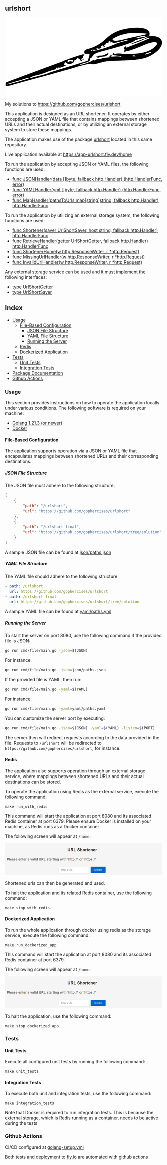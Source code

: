 ## urlshort
<p align="center">
 <img src="images/scissors.png" alt="logo" width="500"/>
</p>

My solutions to https://github.com/gophercises/urlshort

This application is designed as an URL shortener. It operates by either accepting a JSON or YAML file that contains mappings between shortened URLs and their actual destinations, or by utilizing an external storage system to store these mappings.

The application makes use of the package [urlshort](./handler.go) located in this same repository.

Live application available at https://app-urlshort.fly.dev/home

To run the application by accepting JSON or YAML files, the following functions are used:

- [func JSONHandler\(data \[\]byte, fallback http.Handler\) \(http.HandlerFunc, error\)](package_docs.md#func-jsonhandler)
- [func YAMLHandler\(yml \[\]byte, fallback http.Handler\) \(http.HandlerFunc, error\)](package_docs.md#func-yamlhandler)
- [func MapHandler\(pathsToUrls map\[string\]string, fallback http.Handler\) http.HandlerFunc](package_docs.md#func-maphandler)

To run the application by utilizing an external storage system, the following functions are used:
- [func Shortener\(saver UrlShortSaver, host string, fallback http.Handler\) http.HandlerFunc](package_docs.md#func-shortener)
- [func RetrieveHandler\(getter UrlShortGetter, fallback http.Handler\) http.HandlerFunc](package_docs.md#func-retrievehandler)
- [func ShortenerHome\(w http.ResponseWriter, r \*http.Request\)](package_docs.md#func-shortenerhome)
- [func MissingUrlHandler\(w http.ResponseWriter, r \*http.Request\)](package_docs.md#func-missingurlhandler)
- [func InvalidUrlHandler\(w http.ResponseWriter, r \*http.Request\)](package_docs.md#func-invalidurlhandler)

Any external storage service can be used and it must implement the following interfaces:

- [type UrlShortGetter](package_docs.md#type-urlshortgetter)
- [type UrlShortSaver](package_docs.md#type-urlshortsaver)

## Index
- [Usage](#usage)
    - [File-Based Configuration](#file-based-configuration)
        - [JSON File Structure](#json-file-structure)
        - [YAML File Structure](#yaml-file-structure)
        - [Running the Server](#running-the-server)
    - [Redis](#redis)
    - [Dockerized Application](#dockerized-application)
- [Tests](#tests)
    - [Unit Tests](#unit-tests)
    - [Integration Tests](#integration-tests)
- [Package Documentation](./package_docs.md)
- [Github Actions](#github-actions)

### Usage
This section provides instructions on how to operate the application locally under various conditions. The following software is required on your machine:

- [Golang 1.21.3 (or newer)](https://go.dev/doc/install)
- [Docker](https://www.docker.com/)

#### File-Based Configuration
The application supports operation via a JSON or YAML file that encapsulates mappings between shortened URLs and their corresponding destinations.

##### JSON File Structure
The JSON file must adhere to the following structure:

```json
[
    {
        "path": "/urlshort",
        "url": "https://github.com/gophercises/urlshort"
    },
    {
        "path": "/urlshort-final",
        "url": "https://github.com/gophercises/urlshort/tree/solution"
    }
]
```

A sample JSON file can be found at [json/paths.json](json/paths.json)

##### YAML File Structure
The YAML file should adhere to the following structure:

```yaml
- path: /urlshort
  url: https://github.com/gophercises/urlshort
- path: /urlshort-final
  url: https://github.com/gophercises/urlshort/tree/solution
```

A sample YAML file can be found at [yaml/paths.yml](yaml/paths.yml)

##### Running the Server

To start the server on port 8080, use the following command if the provided file is JSON:

```bash
go run cmd/file/main.go -json=$(JSON)
```

For instance:

```bash
go run cmd/file/main.go -json=json/paths.json
```

If the provided file is YAML, then run:

```bash
go run cmd/file/main.go -yaml=$(YAML)
```

For instance:

```bash
go run cmd/file/main.go -yaml=yaml/paths.yaml
```

You can customize the server port by executing: 

```bash
go run cmd/file/main.go -json=$(JSON) -yaml=$(YAML) -listen=$(PORT)
```

The server then will redirect requests according to the data provided in the file. Requests to `/urlshort` will be redirected to `https://github.com/gophercises/urlshort`, for instance.

#### Redis
The application also supports operation through an external storage service, where mappings between shortened URLs and their actual destinations can be stored. 

To operate the application using Redis as the external service, execute the following command:

```
make run_with_redis
```

This command will start the application at port 8080 and its associated Redis container at port 6379. Please ensure Docker is installed on your machine, as Redis runs as a Docker container

The following screen will appear at `/home`:

![home](images/home-page.png)

Shortened urls can then be generated and used.

To halt the application and its related Redis container, use the following command:

```
make stop_with_redis
```

#### Dockerized Application
To run the whole application through docker using redis as the storage service, execute the following command:

```
make run_dockerized_app
```

This command will start the application at port 8080 and its associated Redis container at port 6379.

The following screen will appear at `/home`:

![home](images/home-page.png)

To halt the application, use the following command:

```
make stop_dockerized_app
```

### Tests

#### Unit Tests
Execute all configured unit tests by running the following command:

```
make unit_tests
```

#### Integration Tests
To execute both unit and integration tests, use the following command:

```
make integration_tests
```

Note that Docker is required to run integration tests. This is because the external storage, which is Redis running as a container, needs to be active during the tests

### Github Actions
CI/CD configured at [golang-setup.yml](.github/workflows/golang-setup.yml)

Both tests and deployment to [fly.io](https://fly.io/) are automated with github actions